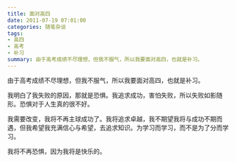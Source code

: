 ```yaml
---
title: 面对高四
date: 2011-07-19 07:01:00
categories: 随笔杂谈
tags: 
- 高四 
- 高考
- 补习
summary: 由于高考成绩不尽理想，但我不服气，所以我要面对高四，也就是补习。
---
```


由于高考成绩不尽理想，但我不服气，所以我要面对高四，也就是补习。

我明白了我失败的原因，那就是恐惧。我追求成功，害怕失败，所以失败如影随形。恐惧对于人生真的很不好。

我需要改变，我将不再主球成功了。我将追求卓越，我不期望我将与成功不期而遇，但我希望我充满信心与希望，去追求知识。为学习而学习，而不是为了分而学习。

我将不再恐惧，因为我将是快乐的。
